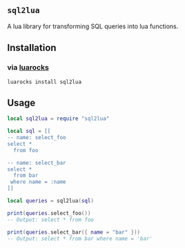 ## `sql2lua`

A lua library for transforming SQL queries into lua functions.

## Installation

### via [luarocks](http://luarocks.org/)

    luarocks install sql2lua

## Usage

```lua
local sql2lua = require "sql2lua"

local sql = [[
-- name: select_foo
select *
  from foo

-- name: select_bar
select *
  from bar
 where name = :name
]]

local queries = sql2lua(sql)

print(queries.select_foo())
-- Output: select * from foo

print(queries.select_bar({ name = "bar" }))
-- Output: select * from bar where name = 'bar'
```
